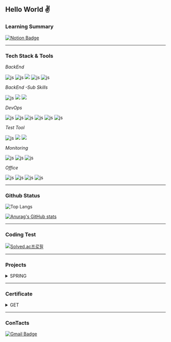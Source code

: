 

## Hello World :v:

### Learning Summary
[![Notion Badge](https://img.shields.io/badge/Notion-Learning%20Summary-000000?style=flat-square&logo=Notion&logoColor=white)](https://horse-giver-fbd.notion.site/Learning-Summary-1fd2ebde9ffc8073a156c1c3446db4bf?pvs=4)

---

### Tech Stack & Tools
*BackEnd*

![js](https://img.shields.io/badge/Java-ED8B00?style=for-the-badge&logo=openjdk&logoColor=white)
![js](https://img.shields.io/badge/Spring-6DB33F?style=for-the-badge&logo=spring&logoColor=white)
<img src="https://img.shields.io/badge/Springboot-6DB33F?style=for-the-badge&logo=springboot&logoColor=white">
![js](https://img.shields.io/badge/MySQL-00000F?style=for-the-badge&logo=mysql&logoColor=white)
![js](https://img.shields.io/badge/PostgreSQL-4169E1?style=for-the-badge&logo=PostgreSQL&logoColor=white)

*BackEnd -Sub Skills*

![js](https://img.shields.io/badge/redis-%23DD0031.svg?&style=for-the-badge&logo=redis&logoColor=white)
<img src="https://img.shields.io/badge/apache kafka-231F20?style=for-the-badge&logo=apache kafka&logoColor=white">
<img src="https://img.shields.io/badge/Elastic Stack-005571?style=for-the-badge&logo=Elastic Stack&logoColor=white">

*DevOps*

![js](https://img.shields.io/badge/GitHub-100000?style=for-the-badge&logo=github&logoColor=white)
![js](https://img.shields.io/badge/GitHub_Actions-2088FF?style=for-the-badge&logo=github-actions&logoColor=white)
![js](https://img.shields.io/badge/Amazon_AWS-232F3E?style=for-the-badge&logo=amazon-aws&logoColor=white)
![js](https://img.shields.io/badge/docker-%230db7ed.svg?style=for-the-badge&logo=docker&logoColor=white)
![js](https://img.shields.io/badge/docker--compose-2496ED?style=for-the-badge&logo=docker&logoColor=white)
![js](https://img.shields.io/badge/jenkins-D24939?style=for-the-badge&logo=jenkins&logoColor=white)


*Test Tool*

![js](https://img.shields.io/badge/Postman-FF6C37?style=for-the-badge&logo=postman&logoColor=white)
<img src="https://img.shields.io/badge/junit5-25A162?style=for-the-badge&logo=junit5&logoColor=white">
<img src="https://img.shields.io/badge/apache jmeter-D22128?style=for-the-badge&logo=apache jmeter&logoColor=white">

*Monitoring*

![js](https://img.shields.io/badge/prometheus-E6522C?style=for-the-badge&logo=prometheus&logoColor=white)
![js](https://img.shields.io/badge/grafana-F46800?style=for-the-badge&logo=grafana&logoColor=white)
![js](https://img.shields.io/badge/zipkin-00000F?style=for-the-badge&logo=zipkin&logoColor=white)


*Office*

![js](https://img.shields.io/badge/Notion-000000?style=for-the-badge&logo=notion&logoColor=white)
![js](https://img.shields.io/badge/Slack-4A154B?style=for-the-badge&logo=slack&logoColor=white)
![js](https://img.shields.io/badge/Discord-7289DA?style=for-the-badge&logo=discord&logoColor=white)
![js](https://img.shields.io/badge/Zoom-2D8CFF?style=for-the-badge&logo=zoom&logoColor=white)

---

### Github Status 

![Top Langs](https://github-readme-stats.vercel.app/api/top-langs/?username=InHeeS&layout=compact)


[![Anurag's GitHub stats](https://github-readme-stats.vercel.app/api?username=InHeeS)](https://github.com/anuraghazra/github-readme-stats)

---

### Coding Test 
[![Solved.ac프로필](http://mazassumnida.wtf/api/v2/generate_badge?boj=whdlsgml1599)](https://solved.ac/whdlsgml1599)

---

### Projects

<details>
  <summary>SPRING</summary>

  | Project Name | Description | Duration | Year | status | 
  | ---- | ---- | ---- | ---- | --- |
  | Ali Express | B2C 기반 축소 이커머스 웹 서비스 | 2주 | 2023 | 완료 |
  | Flash Frenzy | 1000만 건의 데이터를 신속하게 검색 및 정확한 주문 처리를 제공하는 이커머스 플랫폼 서비스 | 6주 | 2023 | 완료 |
  | 2024_CAPSTONE | CCTV 교통사고 탐지 및 응급구조 자동화 시스템 서비스  | 8주 | 2024 | 완료 |
  | BUSINESS-AI-24 | 배달 및 포장 음식 주문 관리 플랫폼 개발 | 2주 | 2024 | 완료 |
  | HUB AI SERVICE | 문류 관리 및 배송 시스템을 위한 MSA 기반 플랫폼 개발 | 2주 | 2024 | 완료 |
  | Trading Trends | MSA를 기반으로 한 국내 시장 주식 코인 거래자 들을 위한 인사이트를 주는 시스템 입니다. | 5주 | 2024 | 진행중 |

</details>

---

### Certificate 

<details>
  <summary>GET</summary>

  | Category | Issuing Organization | Certificate | Issued Year |
  | ---- | ---- | ---- | ---- |
  | IT | Amazon Web Services (AWS) | AWS Certified Cloud Practitioner | 2024 |
  |  | Amazon Web Services (AWS) | AWS Certified Solutions Architect - Associate | 2024 |
  |  | 한국데이터산업진흥원 (Korea Data Agency)| SQL 개발자(SQLD) | 2024 |
  |  | 한국산업인력공단 (Human Resources Development Service of Korea, HRD Korea) | 정보 처리 기사 | 2024 |

</details>

---

### ConTacts
[![Gmail Badge](https://img.shields.io/badge/Gmail-d14836?style=flat-square&logo=Gmail&logoColor=white&link=mailto:whdlsgml1599@gmail.com)](mailto:whdlsgml1599@gmail.com)	



<!--
**InHeeS/InHeeS** is a ✨ _special_ ✨ repository because its `README.md` (this file) appears on your GitHub profile.
---


Here are some ideas to get you started:

- 🔭 I’m currently working on ...
- 🌱 I’m currently learning ...
- 👯 I’m looking to collaborate on ...
- 🤔 I’m looking for help with ...
- 💬 Ask me about ...
- 📫 How to reach me: ...
- 😄 Pronouns: ...
- ⚡ Fun fact: ...
-->
